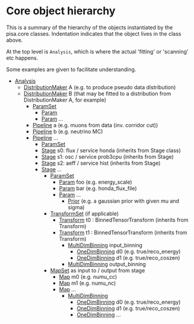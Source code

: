 # Core object hierarchy
This is a summary of the hierarchy of the objects instantiated by the pisa.core
classes. Indentation indicates that the object lives in the class above.

At the top level is `Analysis`, which is where the actual 'fitting' or 'scanning' etc
happens.

Some examples are given to facilitate understanding.

* [Analysis](/pisa/core/analysis.py)
  * [DistributionMaker](/pisa/core/distribution_maker.py) A (e.g. to produce pseudo data distribution)
  * [DistributionMaker](/pisa/core/distribution_maker.py) B (that may be fitted to a distribution from DistributionMaker A, for example)
    * [ParamSet](/pisa/core/param.py)
      * [Param](/pisa/core/param.py)
      * [Param](/pisa/core/param.py) ...
    * [Pipeline](/pisa/core/pipeline.py) a (e.g. muons from data (inv. corridor cut))
    * [Pipeline](/pisa/core/pipeline.py) b (e.g. neutrino MC)
    * [Pipeline](/pisa/core/pipeline.py) ...
      * [ParamSet](/pisa/core/param.py)
      * [Stage](/pisa/core/stage.py) s0: flux / service honda (inherits from Stage class)
      * [Stage](/pisa/core/stage.py) s1: osc / service prob3cpu (inherits from Stage)
      * [Stage](/pisa/core/stage.py) s2: aeff / service hist (inherits from Stage)
      * [Stage](/pisa/core/stage.py) ...
        * [ParamSet](/pisa/core/param.py)
          * [Param](/pisa/core/param.py) foo (e.g. energy_scale)
          * [Param](/pisa/core/param.py) bar (e.g. honda_flux_file)
          * [Param](/pisa/core/param.py) ...
            * [Prior](/pisa/core/prior.py) (e.g. a gaussian prior with given mu and sigma) 
        * [TransformSet](/pisa/core/transform.py) (if applicable)
          * [Transform](/pisa/core/transform.py) t0 : BinnedTensorTransform (inherits from Transform)
          * [Transform](/pisa/core/transform.py) t1 : BinnedTensorTransform (inherits from Transform)
            * [MultiDimBinning](/pisa/core/binning.py) input_binning
              * [OneDimBinning](/pisa/core/binning.py) d0 (e.g. true/reco_energy)
              * [OneDimBinning](/pisa/core/binning.py) d1 (e.g. true/reco_coszen)
            * [MultiDimBinning](/pisa/core/binning.py) output_binning
        * [MapSet](/pisa/core/map.py) as input to / output from stage
          * [Map](/pisa/core/map.py) m0 (e.g. numu_cc)
          * [Map](/pisa/core/map.py) m1 (e.g. numu_nc)
          * [Map](/pisa/core/map.py) ...
            * [MultiDimBinning](/pisa/core/binning.py)
              * [OneDimBinning](/pisa/core/binning.py) d0 (e.g. true/reco_energy)
              * [OneDimBinning](/pisa/core/binning.py) d1 (e.g. true/reco_coszen)
              * [OneDimBinning](/pisa/core/binning.py) ...
